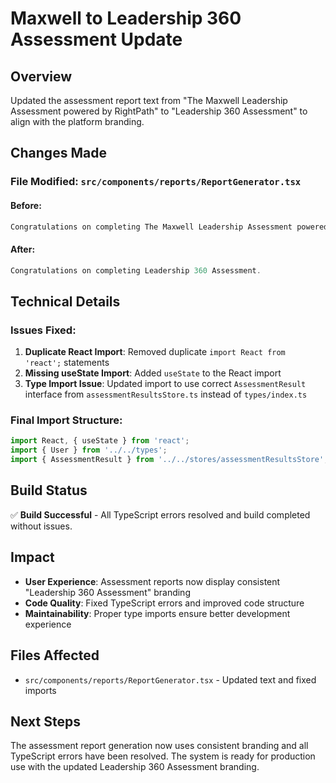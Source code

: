 # Maxwell to Leadership 360 Assessment Update

## Overview
Updated the assessment report text from "The Maxwell Leadership Assessment powered by RightPath" to "Leadership 360 Assessment" to align with the platform branding.

## Changes Made

### File Modified: `src/components/reports/ReportGenerator.tsx`

#### **Before:**
```typescript
Congratulations on completing The Maxwell Leadership Assessment powered by RightPath.
```

#### **After:**
```typescript
Congratulations on completing Leadership 360 Assessment.
```

## Technical Details

### **Issues Fixed:**
1. **Duplicate React Import**: Removed duplicate `import React from 'react';` statements
2. **Missing useState Import**: Added `useState` to the React import
3. **Type Import Issue**: Updated import to use correct `AssessmentResult` interface from `assessmentResultsStore.ts` instead of `types/index.ts`

### **Final Import Structure:**
```typescript
import React, { useState } from 'react';
import { User } from '../../types';
import { AssessmentResult } from '../../stores/assessmentResultsStore';
```

## Build Status
✅ **Build Successful** - All TypeScript errors resolved and build completed without issues.

## Impact
- **User Experience**: Assessment reports now display consistent "Leadership 360 Assessment" branding
- **Code Quality**: Fixed TypeScript errors and improved code structure
- **Maintainability**: Proper type imports ensure better development experience

## Files Affected
- `src/components/reports/ReportGenerator.tsx` - Updated text and fixed imports

## Next Steps
The assessment report generation now uses consistent branding and all TypeScript errors have been resolved. The system is ready for production use with the updated Leadership 360 Assessment branding. 